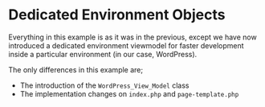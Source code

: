 # Dedicated Environment Objects

Everything in this example is as it was in the previous, except we have now introduced a dedicated environment viewmodel
for faster development inside a particular environment (in our case, WordPress).

The only differences in this example are;

- The introduction of the `WordPress_View_Model` class
- The implementation changes on `index.php` and `page-template.php`